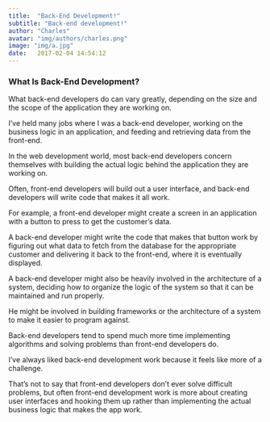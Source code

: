 ```yaml
---
title:  "Back-End Development!"
subtitle: "Back-end development!"
author: "Charles"
avatar: "img/authors/charles.png"
image: "img/a.jpg"
date:   2017-02-04 14:54:12
---
```


### What Is Back-End Development?
What back-end developers do can vary greatly, depending on the size and the scope of the application they are working on.

I’ve held many jobs where I was a back-end developer, working on the business logic in an application, and feeding and retrieving data from the front-end.

In the web development world, most back-end developers concern themselves with building the actual logic behind the application they are working on.

Often, front-end developers will build out a user interface, and back-end developers will write code that makes it all work.

For example, a front-end developer might create a screen in an application with a button to press to get the customer’s data.

A back-end developer might write the code that makes that button work by figuring out what data to fetch from the database for the appropriate customer and delivering it back to the front-end, where it is eventually displayed.

A back-end developer might also be heavily involved in the architecture of a system, deciding how to organize the logic of the system so that it can be maintained and run properly.

He might be involved in building frameworks or the architecture of a system to make it easier to program against.

Back-end developers tend to spend much more time implementing algorithms and solving problems than front-end developers do.

I’ve always liked back-end development work because it feels like more of a challenge.

That’s not to say that front-end developers don’t ever solve difficult problems, but often front-end development work is more about creating user interfaces and hooking them up rather than implementing the actual business logic that makes the app work.